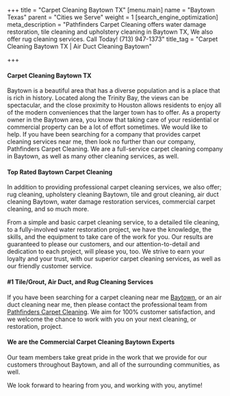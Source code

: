 +++
title = "Carpet Cleaning Baytown TX"
[menu.main]
name = "Baytown Texas"
parent = "Cities we Serve"
weight = 1
[search_engine_optimization]
meta_description = "Pathfinders Carpet Cleaning offers water damage restoration, tile cleaning and upholstery cleaning in Baytown TX, We also offer rug cleaning services. Call Today! (713) 947-1373"
title_tag = "Carpet Cleaning Baytown TX | Air Duct Cleaning Baytown"

+++
#### Carpet Cleaning Baytown TX

Baytown is a beautiful area that has a diverse population and is a place that is rich in history. Located along the Trinity Bay, the views can be spectacular, and the close proximity to Houston allows residents to enjoy all of the modern conveniences that the larger town has to offer. As a property owner in the Baytown area, you know that taking care of your residential or commercial property can be a lot of effort sometimes. We would like to help. If you have been searching for a company that provides carpet cleaning services near me, then look no further than our company, Pathfinders Carpet Cleaning. We are a full-service carpet cleaning company in Baytown, as well as many other cleaning services, as well.

#### Top Rated Baytown Carpet Cleaning

In addition to providing professional carpet cleaning services, we also offer; rug cleaning, upholstery cleaning Baytown, tile and grout cleaning, air duct cleaning Baytown, water damage restoration services, commercial carpet cleaning, and so much more.

From a simple and basic carpet cleaning service, to a detailed tile cleaning, to a fully-involved water restoration project, we have the knowledge, the skills, and the equipment to take care of the work for you. Our results are guaranteed to please our customers, and our attention-to-detail and dedication to each project, will please you, too. We strive to earn your loyalty and your trust, with our superior carpet cleaning services, as well as our friendly customer service.

#### #1 Tile/Grout, Air Duct, and Rug Cleaning Services

If you have been searching for a carpet cleaning near me [Baytown](https://www.baytown.org/), or an air duct cleaning near me, then please contact the professional team from [Pathfinders Carpet Cleaning](https://www.pathfinderscarpetcleaning.com/). We aim for 100% customer satisfaction, and we welcome the chance to work with you on your next cleaning, or restoration, project.

#### We are the Commercial Carpet Cleaning Baytown Experts

Our team members take great pride in the work that we provide for our customers throughout Baytown, and all of the surrounding communities, as well.

We look forward to hearing from you, and working with you, anytime!

​